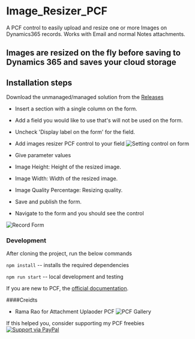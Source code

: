# Image_Resizer_PCF
A PCF control to easily upload and resize one or more Images on Dynamics365 records. Works with Email and normal Notes attachments.
## Images are resized on the fly before saving to Dynamics 365 and saves your cloud storage

## Installation steps

Download the unmanaged/managed solution from the [Releases](https://github.com/nijos/Image_Resizer_PCF/tree/master/ImageUpload/ResizerSolution/bin/Release)

* Insert a section with a single column on the form.
* Add a field you would like to use that's will not be used on the form.
* Uncheck 'Display label on the form' for the field.
* Add images resizer PCF control to your field
 ![Setting control on form](https://nijoscrmworld.files.wordpress.com/2020/10/image-1.png?w=601)

* Give parameter values
* Image Height: Height of the resized image.
* Image Width: Width of the resized image.
* Image Quality Percentage: Resizing quality.
* Save and publish the form. 
* Navigate to the form and you should see the control

 ![Record Form](https://nijoscrmworld.files.wordpress.com/2020/10/image-2.png?w=601)
 
 ### Development

After cloning the project, run the below commands

`npm install` -- installs the required dependencies

`npm run start` -- local development and testing

If you are new to PCF, the [official documentation](https://docs.microsoft.com/en-us/powerapps/developer/component-framework/implementing-controls-using-typescript).

####Creidts 
* Rama Rao for Attachment Uplaoder PCF ![PCF Gallery](https://pcf.gallery/attachment-uploader/)

If this helped you, consider supporting my PCF freebies [![Support via PayPal](https://cdn.rawgit.com/twolfson/paypal-github-button/1.0.0/dist/button.svg)](https://paypal.me/nijojosephraju?locale.x=en_GB)





